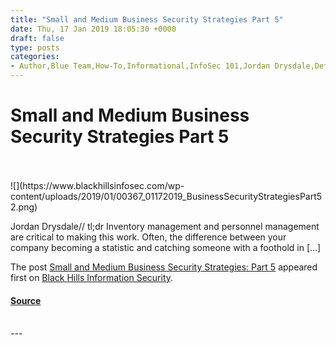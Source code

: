 ```yaml
---
title: "Small and Medium Business Security Strategies Part 5"
date: Thu, 17 Jan 2019 18:05:30 +0000
draft: false
type: posts
categories: 
- Author,Blue Team,How-To,Informational,InfoSec 101,Jordan Drysdale,Defensive Strategies,Security Strategies,Small Business,Small Business Security
---
```

# Small and Medium Business Security Strategies Part 5

<br/>

<br/>
![](https://www.blackhillsinfosec.com/wp-content/uploads/2019/01/00367_01172019_BusinessSecurityStrategiesPart52.png)

Jordan Drysdale// tl;dr Inventory management and personnel management are critical to making this work. Often, the difference between your company becoming a statistic and catching someone with a foothold in \[…\]

The post [Small and Medium Business Security Strategies: Part 5](https://www.blackhillsinfosec.com/small-and-medium-business-security-strategies-part-5/) appeared first on [Black Hills Information Security](https://www.blackhillsinfosec.com).

#### [Source](https://www.blackhillsinfosec.com/small-and-medium-business-security-strategies-part-5/)

<br/>
---
